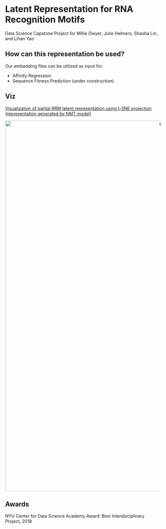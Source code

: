 # Latent Representation for RNA Recognition Motifs
Data Science Capstone Project for Millie Dwyer, Julie Helmers, Shasha Lin, and Lihan Yao

## How can this representation be used?
Our embedding files can be utilized as input for: 
- Affinity Regression
- Sequence Fitness Prediction (under construction)

## Viz
[Visualization of partial RRM latent representation using t-SNE projection (representation generated by NMT model) ](https://plot.ly/~mrnood/108)


<div>
    <a href="https://plot.ly/~mrnood/108/?share_key=atYJmd3B8OqYly2cw8RduT" target="_blank" title="sent_to_AR_params_documented" style="display: block; text-align: center;"><img src="https://plot.ly/~mrnood/108.png?share_key=atYJmd3B8OqYly2cw8RduT" alt="sent_to_AR_params_documented" style="max-width: 100%;width: 1200px;"  width="1200" onerror="this.onerror=null;this.src='https://plot.ly/404.png';" /></a>
    <script data-plotly="mrnood:108" sharekey-plotly="atYJmd3B8OqYly2cw8RduT" src="https://plot.ly/embed.js" async></script>
</div>

## Awards
NYU Center for Data Science Academy Award: Best Interdisciplinary Project, 2018 
